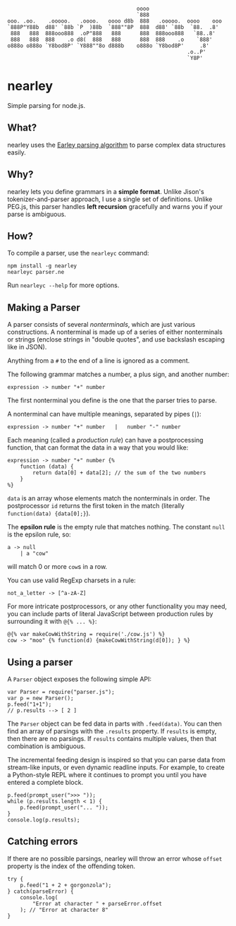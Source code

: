                                              oooo
                                             `888
    ooo. .oo.    .ooooo.   .oooo.   oooo d8b  888   .ooooo.  oooo    ooo
    `888P"Y88b  d88' `88b `P  )88b  `888""8P  888  d88' `88b  `88.  .8'  
     888   888  888ooo888  .oP"888   888      888  888ooo888   `88..8'
     888   888  888    .o d8(  888   888      888  888    .o    `888'
    o888o o888o `Y8bod8P' `Y888""8o d888b    o888o `Y8bod8P'     .8'
                                                             .o..P'
                                                             `Y8P'


nearley
==============

Simple parsing for node.js.

What?
-----
nearley uses the [Earley parsing algorithm](earley.md) to parse complex data structures easily.

Why?
----
nearley lets you define grammars in a **simple format**. Unlike Jison's tokenizer-and-parser approach, I use a single set of definitions. Unlike PEG.js, this parser handles **left recursion** gracefully and warns you if your parse is ambiguous.

How?
----
To compile a parser, use the `nearleyc` command:

    npm install -g nearley
    nearleyc parser.ne

Run `nearleyc --help` for more options.

Making a Parser
---------------

A parser consists of several *nonterminals*, which are just various constructions. A nonterminal is made up of a series of either nonterminals or strings (enclose strings in "double quotes", and use backslash escaping like in JSON).

Anything from a `#` to the end of a line is ignored as a comment.

The following grammar matches a number, a plus sign, and another number:

    expression -> number "+" number

The first nonterminal you define is the one that the parser tries to parse.

A nonterminal can have multiple meanings, separated by pipes (`|`):

    expression -> number "+" number   |   number "-" number

Each meaning (called a *production rule*) can have a postprocessing function, that can format the data in a way that you would like:

    expression -> number "+" number {%
        function (data) {
            return data[0] + data[2]; // the sum of the two numbers
        }
    %}

`data` is an array whose elements match the nonterminals in order. The postprocessor `id` returns the first token in the match (literally `function(data) {data[0];}`).

The **epsilon rule** is the empty rule that matches nothing. The constant `null` is the epsilon rule, so:

    a -> null
        | a "cow"

will match 0 or more `cow`s in a row.

You can use valid RegExp charsets in a rule:

    not_a_letter -> [^a-zA-Z]


For more intricate postprocessors, or any other functionality you may need, you can include parts of literal JavaScript between production rules by surrounding it with `@{% ... %}`:

    @{% var makeCowWithString = require('./cow.js') %}
    cow -> "moo" {% function(d) {makeCowWithString(d[0]); } %}

Using a parser
--------------

A `Parser` object exposes the following simple API:

    var Parser = require("parser.js");
    var p = new Parser();
    p.feed("1+1");
    // p.results --> [ 2 ]

The `Parser` object can be fed data in parts with `.feed(data)`. You can then find an array of parsings with the `.results` property. If `results` is empty, then there are no parsings. If `results` contains multiple values, then that combination is ambiguous.

The incremental feeding design is inspired so that you can parse data from stream-like inputs, or even dynamic readline inputs. For example, to create a Python-style REPL where it continues to prompt you until you have entered a complete block.

    p.feed(prompt_user(">>> "));
    while (p.results.length < 1) {
        p.feed(prompt_user("... "));
    }
    console.log(p.results);

Catching errors
---------------

If there are no possible parsings, nearley will throw an error whose `offset` property is the index of the offending token.

    try {
        p.feed("1 + 2 + gorgonzola");
    } catch(parseError) {
        console.log(
            "Error at character " + parseError.offset
        ); // "Error at character 8"
    }
